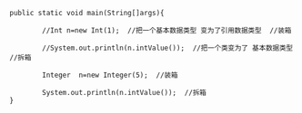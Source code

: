 


	public static void main(String[]args){
	
			//Int n=new Int(1);  //把一个基本数据类型 变为了引用数据类型  //装箱

			//System.out.println(n.intValue());  //把一个类变为了 基本数据类型 //拆箱

			Integer  n=new Integer(5);  //装箱

			System.out.println(n.intValue());  //拆箱
	}

